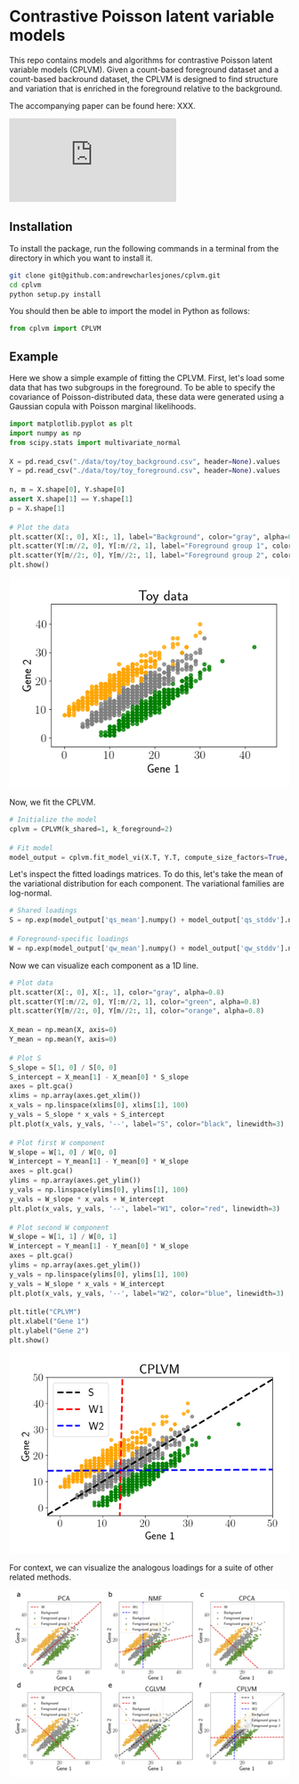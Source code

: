 # Contrastive Poisson latent variable models

This repo contains models and algorithms for contrastive Poisson latent variable models (CPLVM). Given a count-based foreground dataset and a count-based backround dataset, the CPLVM is designed to find structure and variation that is enriched in the foreground relative to the background.

The accompanying paper can be found here: XXX.

<!-- <img src="https://latex.codecogs.com/svg.latex?O_t=\text { Onset event at time bin } t " />  -->
![equation](https://latex.codecogs.com/gif.latex?%5Cbegin%7Balign%7D%20%5Cmathbf%7By%7D_i%20%7C%20%5Cmathbf%7Bz%7D_i%20%26%20%5Csim%20%5Ctext%7BPoisson%7D%5Cleft%28%5Calpha_i%5E%7B%5Ctext%7Bb%7D%7D%20%5Cboldsymbol%7B%5Cdelta%7D%20%5Codot%20%5Cleft%28%5Cmathbf%7BS%7D%5E%5Ctop%20%5Cmathbf%7Bz%7D_i%5E%7B%5Ctext%7Bb%7D%7D%5Cright%29%5Cright%29%20%5C%5C%20%5Cmathbf%7Bx%7D_j%20%7C%20%5Cmathbf%7Bz%7D_j%2C%20%5Cmathbf%7Bt%7D_j%20%26%20%5Csim%20%5Ctext%7BPoisson%7D%5Cleft%28%5Calpha_j%5E%7B%5Ctext%7Bf%7D%7D%20%5Cleft%28%20%5Cmathbf%7BS%7D%5E%5Ctop%20%5Cmathbf%7Bz%7D_j%5E%7B%5Ctext%7Bf%7D%7D%20&plus;%20%5Cmathbf%7BW%7D%5E%5Ctop%20%5Cmathbf%7Bt%7D_j%20%5Cright%29%20%5Cright%29%20%5C%5C%20z_%7Bil%7D%5E%7B%5Ctext%7Bb%7D%7D%20%5Csim%20%5Ctext%7BGamma%7D%28%5Cgamma_1%2C%20%5Cbeta_1%29%26%2C%20%5C%3B%5C%3B%5C%3B%20z_%7Bjl%7D%5E%7B%5Ctext%7Bf%7D%7D%20%5Csim%20%5Ctext%7BGamma%7D%28%5Cgamma_2%2C%20%5Cbeta_2%29%2C%20%5C%3B%5C%3B%5C%3B%20t_%7Bjd%7D%20%5Csim%20%5Ctext%7BGamma%7D%28%5Cgamma_3%2C%20%5Cbeta_3%29%2C%20%5C%5C%20W_%7Bkd%7D%20%5Csim%20%5Ctext%7BGamma%7D%28%5Cgamma_4%2C%20%5Cbeta_4%29%26%2C%20%5C%3B%5C%3B%5C%3B%20S_%7Bjl%7D%20%5Csim%20%5Ctext%7BGamma%7D%28%5Cgamma_5%2C%20%5Cbeta_5%29%2C%20%5C%3B%5C%3B%5C%3B%20%5Cboldsymbol%7B%5Cdelta%7D%20%5Csim%20%5Ctext%7BLogNormal%7D%280%2C%20%5Ctextbf%7BI%7D_p%29%2C%20%5Cend%7Balign%7D)



## Installation

To install the package, run the following commands in a terminal from the directory in which you want to install it.
```bash
git clone git@github.com:andrewcharlesjones/cplvm.git
cd cplvm
python setup.py install
```

You should then be able to import the model in Python as follows:
```python
from cplvm import CPLVM
```
## Example

Here we show a simple example of fitting the CPLVM. First, let's load some data that has two subgroups in the foreground. To be able to specify the covariance of Poisson-distributed data, these data were generated using a Gaussian copula with Poisson marginal likelihoods.

```python
import matplotlib.pyplot as plt
import numpy as np
from scipy.stats import multivariate_normal

X = pd.read_csv("./data/toy/toy_background.csv", header=None).values
Y = pd.read_csv("./data/toy/toy_foreground.csv", header=None).values

n, m = X.shape[0], Y.shape[0]
assert X.shape[1] == Y.shape[1]
p = X.shape[1]

# Plot the data
plt.scatter(X[:, 0], X[:, 1], label="Background", color="gray", alpha=0.4)
plt.scatter(Y[:m//2, 0], Y[:m//2, 1], label="Foreground group 1", color="green", alpha=0.4)
plt.scatter(Y[m//2:, 0], Y[m//2:, 1], label="Foreground group 2", color="orange", alpha=0.4)
plt.show()
```

<p align="center">
	<img src="./experiments/simulation_experiments/toy_example/out/toy_data.png" />
</p>

Now, we fit the CPLVM.

```python
# Initialize the model
cplvm = CPLVM(k_shared=1, k_foreground=2)

# Fit model
model_output = cplvm.fit_model_vi(X.T, Y.T, compute_size_factors=True, is_H0=False, offset_term=False)
```

Let's inspect the fitted loadings matrices. To do this, let's take the mean of the variational distribution for each component. The variational families are log-normal.

```python
# Shared loadings
S = np.exp(model_output['qs_mean'].numpy() + model_output['qs_stddv'].numpy()**2)

# Foreground-specific loadings
W = np.exp(model_output['qw_mean'].numpy() + model_output['qw_stddv'].numpy()**2)
```

Now we can visualize each component as a 1D line.

```python
# Plot data
plt.scatter(X[:, 0], X[:, 1], color="gray", alpha=0.8)
plt.scatter(Y[:m//2, 0], Y[:m//2, 1], color="green", alpha=0.8)
plt.scatter(Y[m//2:, 0], Y[m//2:, 1], color="orange", alpha=0.8)

X_mean = np.mean(X, axis=0)
Y_mean = np.mean(Y, axis=0)

# Plot S
S_slope = S[1, 0] / S[0, 0]
S_intercept = X_mean[1] - X_mean[0] * S_slope
axes = plt.gca()
xlims = np.array(axes.get_xlim())
x_vals = np.linspace(xlims[0], xlims[1], 100)
y_vals = S_slope * x_vals + S_intercept
plt.plot(x_vals, y_vals, '--', label="S", color="black", linewidth=3)

# Plot first W component
W_slope = W[1, 0] / W[0, 0]
W_intercept = Y_mean[1] - Y_mean[0] * W_slope
axes = plt.gca()
ylims = np.array(axes.get_ylim())
y_vals = np.linspace(ylims[0], ylims[1], 100)
y_vals = W_slope * x_vals + W_intercept
plt.plot(x_vals, y_vals, '--', label="W1", color="red", linewidth=3)

# Plot second W component
W_slope = W[1, 1] / W[0, 1]
W_intercept = Y_mean[1] - Y_mean[0] * W_slope
axes = plt.gca()
ylims = np.array(axes.get_ylim())
y_vals = np.linspace(ylims[0], ylims[1], 100)
y_vals = W_slope * x_vals + W_intercept
plt.plot(x_vals, y_vals, '--', label="W2", color="blue", linewidth=3)

plt.title("CPLVM")
plt.xlabel("Gene 1")
plt.ylabel("Gene 2")
plt.show()
```

<p align="center">
	<img src="./experiments/simulation_experiments/toy_example/out/cplvm_toy.png" />
</p>

For context, we can visualize the analogous loadings for a suite of other related methods.

<p align="center">
	<img src="./experiments/simulation_experiments/toy_example/out/toy_example.png" />
</p>










